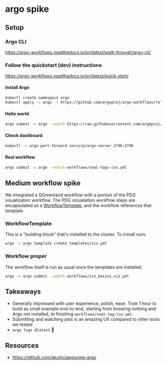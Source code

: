 # argo spike

## Setup

### Argo CLI

<https://argo-workflows.readthedocs.io/en/latest/walk-through/argo-cli/>


### Follow the quickstart (dev) instructions

<https://argo-workflows.readthedocs.io/en/latest/quick-start/>

#### Install Argo

```bash
kubectl create namespace argo
kubectl apply -n argo -f https://github.com/argoproj/argo-workflows/releases/download/v3.5.6/quick-start-minimal.yaml
```


#### Hello world

```bash
argo submit -n argo --watch https://raw.githubusercontent.com/argoproj/argo-workflows/main/examples/hello-world.yaml
```


#### Check dashboard

```bash
kubectl -n argo port-forward service/argo-server 2746:2746
```


#### Real workflow

```bash
argo submit -n argo --watch workflows/seal-tags-csv.yml
```


## Medium workflow spike

We integrated a QGreenland workflow with a portion of the PDG visualization workflow.
The PDG vizualiation workflow steps are encapsulated as a
[WorkflowTemplate](https://argo-workflows.readthedocs.io/en/latest/workflow-templates/),
and the workflow references that template.

### WorkflowTemplate

This is a "building block" that's installed to the cluster. To install ours:

```bash
argo -n argo template create templates/viz.yml
```


### Workflow proper

The workflow itself is run as usual once the templates are installed:

```bash
argo -n argo submit --watch workflows/ice_basins_viz.yml
```


## Takeaways

* Generally impressed with user experience, polish, ease. Took 1 hour to build as small
  example end-to-end, starting from knowing nothing and Argo not installed, to
  finishing `workflows/seal-tag-csv.yml`.
* Submitting and watching jobs is an amazing UX compared to other tools we tested
* `argo logs @latest` :star_struck:


## Resources

* <https://github.com/akuity/awesome-argo>
